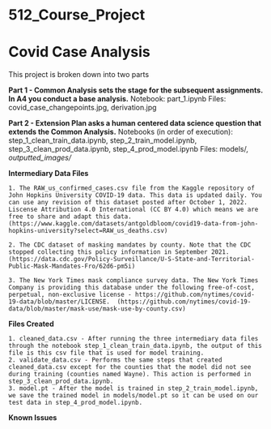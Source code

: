 # 512_Course_Project
# Covid Case Analysis

This project is broken down into two parts

**Part 1 - Common Analysis sets the stage for the subsequent assignments. In A4 you conduct a base analysis.**
    Notebook: part_1.ipynb
    Files: covid_case_changepoints.jpg, derivation.jpg

**Part 2 - Extension Plan asks a human centered data science question that extends the Common Analysis.**
    Notebooks (in order of execution): step_1_clean_train_data.ipynb, step_2_train_model.ipynb, step_3_clean_prod_data.ipynb, step_4_prod_model.ipynb
    Files: models/*, outputted_images/*

**Intermediary Data Files**

    1. The RAW_us_confirmed_cases.csv file from the Kaggle repository of John Hopkins University COVID-19 data. This data is updated daily. You can use any revision of this dataset posted after October 1, 2022. Liscense Attribution 4.0 International (CC BY 4.0) which means we are free to share and adapt this data. (https://www.kaggle.com/datasets/antgoldbloom/covid19-data-from-john-hopkins-university?select=RAW_us_deaths.csv)
    
    2. The CDC dataset of masking mandates by county. Note that the CDC stopped collecting this policy information in September 2021. (https://data.cdc.gov/Policy-Surveillance/U-S-State-and-Territorial-Public-Mask-Mandates-Fro/62d6-pm5i)
    
    3. The New York Times mask compliance survey data. The New York Times Company is providing this database under the following free-of-cost, perpetual, non-exclusive license - https://github.com/nytimes/covid-19-data/blob/master/LICENSE.  (https://github.com/nytimes/covid-19-data/blob/master/mask-use/mask-use-by-county.csv)

**Files Created**

    1. cleaned_data.csv - After running the three intermediary data files through the notebook step_1_clean_train_data.ipynb, the output of this file is this csv file that is used for model training.
    2. validate_data.csv - Performs the same steps that created cleaned_data.csv except for the counties that the model did not see during training (counties named Wayne). This action is performed in step_3_clean_prod_data.ipynb.
    3. model.pt - After the model is trained in step_2_train_model.ipynb, we save the trained model in models/model.pt so it can be used on our test data in step_4_prod_model.ipynb.

**Known Issues**


